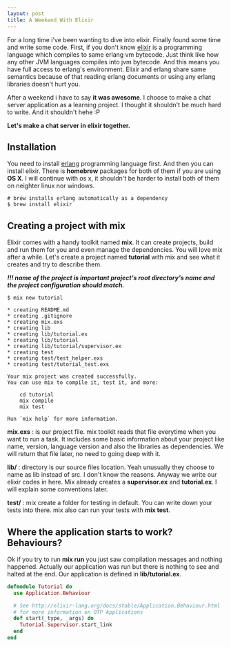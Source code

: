 ```yaml
---
layout: post
title: A Weekend With Elixir
---
```


For a long time i've been wanting to dive into elixir. Finally found some time and write some code. First, if you don't know [elixir](http://www.elixir-lang.org) is a programming language which compiles to same erlang vm bytecode. Just think like how any other JVM languages compiles into jvm bytecode. And this means you have full access to erlang's environment. Elixir and erlang share same semantics because of that reading erlang documents or using any erlang libraries doesn't hurt you.

After a weekend i have to say **it was awesome**. I choose to make a chat server application as a learning project. I thought it shouldn't be much hard to write. And it shouldn't hehe :P

**Let's make a chat server in elixir together.**

## Installation
You need to install [erlang](http://www.erlang.org/) programming language first. And then you can install elixir. There is **homebrew** packages for both of them if you are using **OS X**. I will continue with os x, it shouldn't be harder to install both of them on neighter linux nor windows.

```
# brew installs erlang automatically as a dependency
$ brew install elixir
```

## Creating a project with mix

Elixir comes with a handy toolkit named **mix**. It can create projects, build and run them for you and even manage the dependencies. You will love mix after a while. Let's create a project named **tutorial** with mix and see what it creates and try to describe them.

***!!! name of the project is important project's root directory's name and the project configuration should match.***

```
$ mix new tutorial

* creating README.md
* creating .gitignore
* creating mix.exs
* creating lib
* creating lib/tutorial.ex
* creating lib/tutorial
* creating lib/tutorial/supervisor.ex
* creating test
* creating test/test_helper.exs
* creating test/tutorial_test.exs

Your mix project was created successfully.
You can use mix to compile it, test it, and more:

    cd tutorial
    mix compile
    mix test

Run `mix help` for more information.
```

**mix.exs**
: is our project file. mix toolkit reads that file everytime when you want to run a task. It includes some basic information about your project like name, version, language version and also the libraries as dependencies. We will return that file later, no need to going deep with it.

**lib/**
: directory is our source files location. Yeah unusually they choose to name as lib instead of src. I don't know the reasons. Anyway we write our elixir codes in here. Mix already creates a **supervisor.ex** and **tutorial.ex**. I will explain some conventions later.

**test/**
: mix create a folder for testing in default. You can write down your tests into there. mix also can run your tests with **mix test**.

## Where the application starts to work? Behaviours?

Ok if you try to run **mix run** you just saw compilation messages and nothing happened. Actually our application was run but there is nothing to see and halted at the end. Our application is defined in **lib/tutorial.ex**.

```elixir
defmodule Tutorial do
  use Application.Behaviour

  # See http://elixir-lang.org/docs/stable/Application.Behaviour.html
  # for more information on OTP Applications
  def start(_type, _args) do
    Tutorial.Supervisor.start_link
  end
end
```

